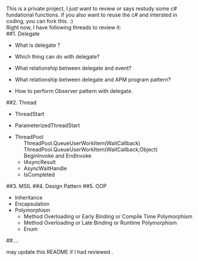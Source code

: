 This is a private project, I just want to review or says restudy some c# fundational functions. if you also want to reuse the c# 
and intersted in coding,  you can fork this. :)
<br/>
Right now, I have following threads to review it:<br/>
##1. Delegate
<ul>
	<li> What is delegate ?</li>
</ul>
<ul> 
	<li> Which thing can do with delegate?</li>
</ul>
<ul>
	<li> What relationship between delegate and event?</li>
</ul>
<ul>
	<li> What relationship between delegate and APM program pattern? </li>
</ul>
<ul>
	<li> How to perform Observer pattern with delegate.</li>
</ul>
##2. Thread 
<ul>
	<li> ThreadStart </li>
</ul>
<ul>
	<li> ParameterizedThreadStart </li>
</ul>
<ul>
	<li> ThreadPool 
		<ul>ThreadPool.QueueUserWorkItem(WaitCallback)</ul>
		<ul>ThreadPool.QueueUserWorkItem(WaitCallback,Object)</ul>
		<ul>BeginInvoke and EndInvoke
			<li>IAsyncResult</li>
			<li>AsyncWaitHandle </li> 
			<li>IsCompleted </li>
		</ul>
	</li>
</ul>
##3. MSIL 
##4. Design Pattern </h4>
##5. OOP
<ul>
	<li>Inheritance</li>
	<li>Encapsulation</li>
	<li>Polymorphism
		<ul>
			<li>Method Overloading or Early Binding or Compile Time Polymorphism</li>
			<li>Method Overloading or Late Binding or Runtime Polymorphism</li>
			<li>Enum</li>
		</ul>
	</li>
</ul>
##....

may update this README if I had reviewed .

